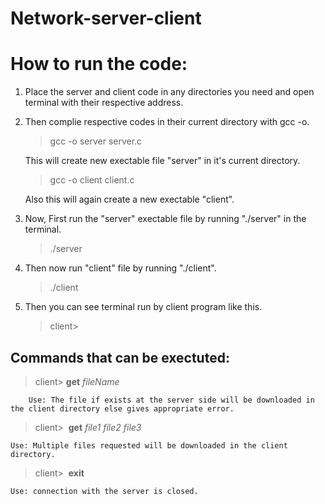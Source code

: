 # Network-server-client

# How to run the code:

1) Place the server and client code in any directories you need and open terminal with their respective address. 

2) Then complie respective codes in their current directory with gcc -o.

    > gcc -o server server.c

    This will create new exectable file "server" in it's current directory.

    > gcc -o client client.c

    Also this will again create a new exectable "client".

3) Now, First run the "server" exectable file by running "./server" in the terminal.

    > ./server

4) Then now run "client" file by running "./client".

    > ./client

5) Then you can see terminal run by client program like this.

    > client>

## Commands that can be exectuted:

> client>​ __get__  _fileName_

        Use: The file if exists at the server side will be downloaded in the client directory else gives appropriate error.

> client> ​ __get__ _file1_  _file2_  _file3_

    Use: Multiple files requested will be downloaded in the client directory.


> client> ​ __exit__

    Use: connection with the server is closed.
